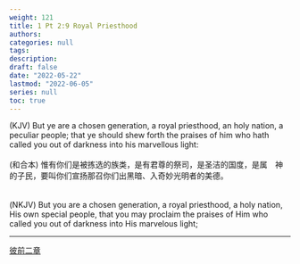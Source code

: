 ```yaml
---
weight: 121
title: 1 Pt 2:9 Royal Priesthood
authors:
categories: null
tags:
description: 
draft: false
date: "2022-05-22"
lastmod: "2022-06-05"
series: null
toc: true
---
```

(KJV) But ye are a chosen generation, a royal priesthood, an holy nation, a peculiar people; that ye should shew forth the praises of him who hath called you out of darkness into his marvellous light:
<br />  
(和合本) 惟有你们是被拣选的族类，是有君尊的祭司，是圣洁的国度，是属　神的子民，要叫你们宣扬那召你们出黑暗、入奇妙光明者的美德。  
<br />  
(NKJV) But you are a chosen generation, a royal priesthood, a holy nation, His own special people, that you may proclaim the praises of Him who called you out of darkness into His marvelous light;
<!--more-->
---

[彼前二章](https://lennyfaith.netlify.app/docs/devotional-commentary-bible/121_1_peter/1pt_02/)
